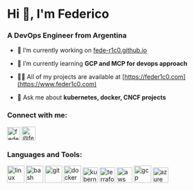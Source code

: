 <h1 align="left">Hi 👋, I'm Federico</h1>
<h3 align="left">A DevOps Engineer from Argentina</h3>

- 🔭 I’m currently working on [fede-r1c0.github.io](https://www.feder1c0.com)

- 🌱 I’m currently learning **GCP and MCP for devops approach**

- 👨‍💻 All of my projects are available at [https://feder1c0.com](https://www.feder1c0.com)

- 💬 Ask me about **kubernetes, docker, CNCF projects**

<h3 align="left">Connect with me:</h3>
<p align="left">
<a href="https://linkedin.com/in/feder1c0" target="blank"><img align="center" src="https://static.licdn.com/aero-v1/sc/h/eahiplrwoq61f4uan012ia17i" alt="feder1c0" height="30" width="30" /></a>
<a href="https://medium.com/@feder1c0" target="blank"><img align="center" src="https://miro.medium.com/v2/resize:fill:500:500/7*GAOKVe--MXbEJmV9230oOQ.png" alt="@feder1c0" height="32" width="32" /></a>
</p>

<h3 align="left">Languages and Tools:</h3>
<p align="left">
<a href="https://www.linux.org/" target="_blank" rel="noreferrer"> <img src="https://img.icons8.com/?size=100&id=fG5Tnj4ARIoI&format=png&color=000000" alt="linux" width="40" height="40"/></a>
<a href="https://www.gnu.org/software/bash/" target="_blank" rel="noreferrer"> <img src="https://img.icons8.com/plasticine/100/bash.png" alt="bash" width="40" height="40"/></a>
<a href="https://git-scm.com/" target="_blank" rel="noreferrer"> <img src="https://img.icons8.com/color/48/git.png" alt="git" width="40" height="40"/></a>
<a href="https://www.docker.com/" target="_blank" rel="noreferrer"> <img src="https://img.icons8.com/external-tal-revivo-shadow-tal-revivo/96/external-docker-a-set-of-coupled-software-as-a-service-logo-shadow-tal-revivo.png" alt="docker" width="40" height="40"/></a>
<a href="https://kubernetes.io" target="_blank" rel="noreferrer"> <img src="https://www.vectorlogo.zone/logos/kubernetes/kubernetes-icon.svg" alt="kubernetes" width="36" height="36"/></a>
<a href="https://developer.hashicorp.com/terraform" target="_blank" rel="noreferrer"> <img src="https://img.icons8.com/color/48/terraform.png" alt="terraform" width="36" height="36"/></a>
<a href="https://aws.amazon.com" target="_blank" rel="noreferrer"> <img src="https://img.icons8.com/color/48/amazon-web-services.png" alt="aws" width="36" height="36"/></a>
<a href="https://cloud.google.com" target="_blank" rel="noreferrer"> <img src="https://img.icons8.com/fluency/48/google-cloud.png" alt="gcp" width="40" height="40"/></a>
<a href="https://azure.microsoft.com" target="_blank" rel="noreferrer"> <img src="https://img.icons8.com/fluency/48/azure-1.png" alt="azure" width="36" height="36"/></a>
</p>
